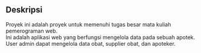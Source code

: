 ## Deskripsi

Proyek ini adalah proyek untuk memenuhi tugas besar mata kuliah pemerograman web. \
Ini adalah aplikasi web yang berfungsi mengelola data pada sebuah apotek. \
User admin dapat mengelola data obat, supplier obat, dan apoteker.
